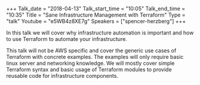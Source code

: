 +++
Talk_date = "2018-04-13"
Talk_start_time = "10:05"
Talk_end_time = "10:35"
Title = "Sane Infrastructure Management with Terraform"
Type = "talk"
Youtube = "e5WB4z8XE7g"
Speakers = ["spencer-herzberg"]
+++

In this talk we will cover why infrastructure automation is important and how to use Terraform to automate your infrastructure. 

This talk will not be AWS specific and cover the generic use cases of Terraform with concrete examples. The examples will only require basic linux server and networking knowledge. We will mostly cover simple Terraform syntax and basic usage of Terraform modules to provide reusable code for infrastructure components.
